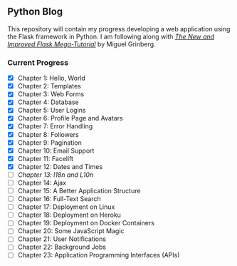 ## Python Blog
This repository will contain my progress developing a web application using the Flask framework in Python. I am following along with [*The New and Improved Flask Mega-Tutorial*](https://courses.miguelgrinberg.com/p/flask-mega-tutorial) by Miguel Grinberg. 

### Current Progress
- [x] Chapter 1: Hello, World
- [x] Chapter 2: Templates
- [x] Chapter 3: Web Forms
- [x] Chapter 4: Database
- [x] Chapter 5: User Logins
- [x] Chapter 6: Profile Page and Avatars
- [x] Chapter 7: Error Handling
- [x] Chapter 8: Followers
- [x] Chapter 9: Pagination
- [x] Chapter 10: Email Support
- [x] Chapter 11: Facelift
- [x] Chapter 12: Dates and Times
- [ ] *Chapter 13: l18n and L10n*
- [ ] Chapter 14: Ajax
- [ ] Chapter 15: A Better Application Structure
- [ ] Chapter 16: Full-Text Search
- [ ] Chapter 17: Deployment on Linux
- [ ] Chapter 18: Deployment on Heroku
- [ ] Chapter 19: Deployment on Docker Containers
- [ ] Chapter 20: Some JavaScript Magic
- [ ] Chapter 21: User Notifications
- [ ] Chapter 22: Background Jobs
- [ ] Chapter 23: Application Programming Interfaces (APIs)
